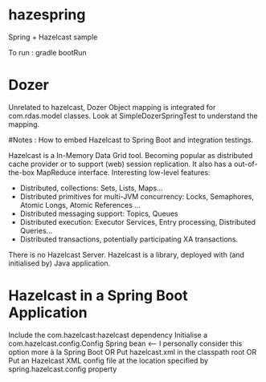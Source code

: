 # hazespring
Spring + Hazelcast sample

To run :
gradle bootRun

# Dozer
Unrelated to hazelcast, Dozer Object mapping is integrated for com.rdas.model classes.
Look at SimpleDozerSpringTest  to understand the mapping.

#Notes :
How to embed Hazelcast to Spring Boot and integration testings.

Hazelcast is a In-Memory Data Grid tool. Becoming popular as distributed cache provider or to support (web) session replication. It also has a out-of-the-box MapReduce interface.
Interesting low-level features:

* Distributed, collections: Sets, Lists, Maps…
* Distributed primitives for multi-JVM concurrency: Locks, Semaphores, Atomic Longs, Atomic References …
* Distributed messaging support: Topics, Queues
* Distributed execution: Executor Services, Entry processing, Distributed Queries…
* Distributed transactions, potentially participating XA transactions.

There is no Hazelcast Server. Hazelcast is a library, deployed with (and initialised by) Java application.

# Hazelcast in a Spring Boot Application

Include the com.hazelcast:hazelcast dependency
Initialise a com.hazelcast.config.Config Spring bean  <– I personally consider this option more à la Spring Boot
OR
Put hazelcast.xml in the classpath root
OR
Put an Hazelcast XML config file at the location specified by spring.hazelcast.config property


